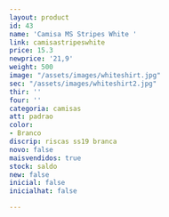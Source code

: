 ```yaml
---
layout: product
id: 43
name: 'Camisa MS Stripes White '
link: camisastripeswhite
price: 15.3
newprice: '21,9'
weight: 500
image: "/assets/images/whiteshirt.jpg"
sec: "/assets/images/whiteshirt2.jpg"
thir: ''
four: ''
categoria: camisas
att: padrao
color:
- Branco
discrip: riscas ss19 branca
novo: false
maisvendidos: true
stock: saldo
new: false
inicial: false
inicialhat: false

---
```

